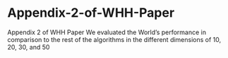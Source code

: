 # Appendix-2-of-WHH-Paper
Appendix 2 of WHH Paper
We evaluated the World’s performance in comparison to the rest of the algorithms in the different dimensions of 10, 20, 30, and 50

